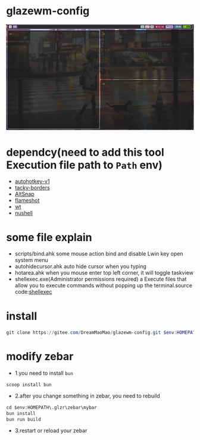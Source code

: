 # glazewm-config
![输入图片说明](image.png)

# dependcy(need to add this tool Execution file path to `Path` env)
- [autohotkey-v1](https://www.autohotkey.com/)
- [tacky-borders](https://github.com/lukeyou05/tacky-borders)
- [AltSnap](https://github.com/alex-ds13/AltSnap)
- [flameshot](https://github.com/flameshot-org/flameshot)
- [wt](https://github.com/microsoft/terminal)
- [nushell](https://github.com/nushell/nushell)

# some file explain
- scripts/bind.ahk
  some mouse action bind and disable Lwin key open system menu
- autohidecursor.ahk
  auto hide cursor when you typing
- hotarea.ahk
  when you mouse enter top left corner, it will toggle taskview
- shellexec.exe(Administrator permissions required)
  a Execute files that allow you to execute commands without popping up the terminal.source code:[shellexec](https://gitee.com/DreamMaoMao/win-shellexec)

# install
```powershell
git clone https://gitee.com/DreamMaoMao/glazewm-config.git $env:HOMEPATH\.glzr
```

# modify zebar

- 1.you need to install `bun`
```
scoop install bun
```

- 2.after you change something in zebar, you need to rebuild
```
cd $env:HOMEPATH\.glzr\zebar\mybar
bun install
bun run build
```

- 3.restart or reload your zebar
